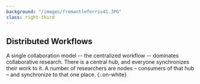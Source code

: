 ```yaml
---
background: "/images/fremantleferris41.JPG"
class: right-third
---
```


## Distributed Workflows

A single collaboration model -- the centralized workflow -- dominates collaborative research.
There is a central hub, and everyone synchronizes their work to it.
A number of researchers are nodes – consumers of that hub – and synchronize to that one place.
{:.on-white}	
